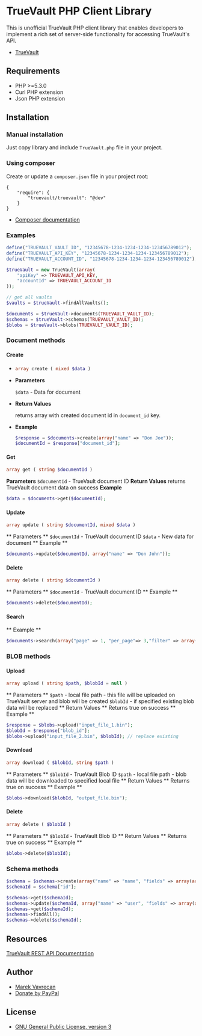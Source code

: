 # TrueVault PHP Client Library

This is unofficial TrueVault PHP client library that enables developers to implement a rich set of server-side functionality for accessing TrueVault's API.
- [TrueVault](https://www.truevault.com/)

## Requirements
- PHP >=5.3.0
- Curl PHP extension
- Json PHP extension

## Installation
### Manual installation
Just copy library and include `TrueVault.php` file in your project.

### Using composer
Create or update a `composer.json` file in your project root:

```
{
    "require": {
        "truevault/truevault": "@dev"
    }
}
```

- [Composer documentation](https://getcomposer.org/doc/)

### Examples
```php
define("TRUEVAULT_VAULT_ID", "12345678-1234-1234-1234-123456789012");
define("TRUEVAULT_API_KEY", "12345678-1234-1234-1234-123456789012");
define("TRUEVAULT_ACCOUNT_ID", "12345678-1234-1234-1234-123456789012");

$trueVault = new TrueVault(array(
    "apiKey" => TRUEVAULT_API_KEY,
    "accountId" => TRUEVAULT_ACCOUNT_ID
));

// get all vaults
$vaults = $trueVault->findAllVaults();

$documents = $trueVault->documents(TRUEVAULT_VAULT_ID);
$schemas = $trueVault->schemas(TRUEVAULT_VAULT_ID);
$blobs = $trueVault->blobs(TRUEVAULT_VAULT_ID);
```

### Document methods

#### Create
- ```php
  array create ( mixed $data )
  ```

- **Parameters**

  `$data` - Data for document

- **Return Values**

  returns array with created document id in `document_id` key.

- **Example**

  ```php
  $response = $documents->create(array("name" => "Don Joe"));
  $documentId = $response["document_id"];
  ```

#### Get
```php
array get ( string $documentId )
```
**Parameters**
`$documentId` - TrueVault document ID
**Return Values**
returns TrueVault document data on success
**Example**
```php
$data = $documents->get($documentId);
```

#### Update
```php
array update ( string $documentId, mixed $data )
```
** Parameters **
`$documentId` - TrueVault document ID
`$data` - New data for document
** Example **
```php
$documents->update($documentId, array("name" => "Don John"));
```

#### Delete
```php
array delete ( string $documentId )
```
** Parameters **
`$documentId` - TrueVault document ID
** Example **
```php
$documents->delete($documentId);
```

#### Search
** Example **
```php
$documents->search(array("page" => 1, "per_page"=> 3,"filter" => array("name" => array("type" => "not", "value" => "Susan"));
```

### BLOB methods

#### Upload
```php
array upload ( string $path, $blobId = null )
```
** Parameters **
`$path` - local file path - this file will be uploaded on TrueVault server and blob will be created
`$blobId` - if specified existing blob data will be replaced
** Return Values **
Returns true on success
** Example **
```php
$response = $blobs->upload("input_file_1.bin");
$blobId = $response["blob_id"];
$blobs->upload("input_file_2.bin", $blobId); // replace existing
```

#### Download
```php
array download ( $blobId, string $path )
```
** Parameters **
`$blobId` - TrueVault Blob ID
`$path` - local file path - blob data will be downloaded to specified local file
** Return Values **
Returns true on success
** Example **
```php
$blobs->download($blobId, "output_file.bin");
```

#### Delete
```php
array delete ( $blobId )
```
** Parameters **
`$blobId` - TrueVault Blob ID
** Return Values **
Returns true on success
** Example **
```php
$blobs->delete($blobId);
```

### Schema methods
```php
$schema = $schemas->create(array("name" => "name", "fields" => array(array("name" => "name", "index" => true, "type" => "string"))));
$schemaId = $schema["id"];

$schemas->get($schemaId);
$schemas->update($schemaId, array("name" => "user", "fields" => array(array("name" => "name", "index" => true, "type" => "string"))));
$schemas->get($schemaId);
$schemas->findAll();
$schemas->delete($schemaId);
```

## Resources
[TrueVault REST API Documentation](https://www.truevault.com/documentation/rest-api.html)

## Author
- [Marek Vavrecan](mailto:vavrecan@gmail.com)
- [Donate by PayPal](https://www.paypal.com/cgi-bin/webscr?cmd=_donations&business=DX479UBWGSMUG&lc=US&item_name=Friend%20List%20Watcher&currency_code=USD&bn=PP%2dDonationsBF%3abtn_donateCC_LG%2egif%3aNonHosted)

## License
- [GNU General Public License, version 3](http://www.gnu.org/licenses/gpl-3.0.html)